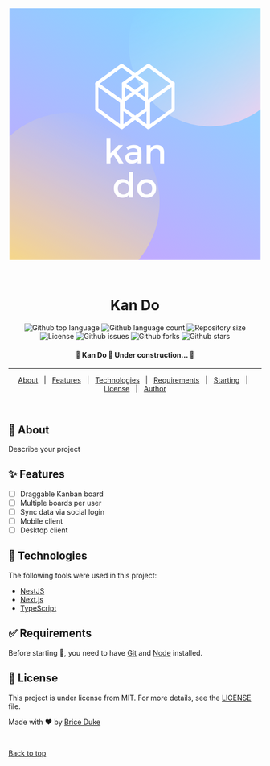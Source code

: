 <div align="center" id="top"> 
  <img src="./.github/assets/logo.png" alt="Kan Do" />

&#xa0;

  <!-- <a href="https://kando.netlify.app">Demo</a> -->
</div>

<h1 align="center">Kan Do</h1>

<p align="center">
  <img alt="Github top language" src="https://img.shields.io/github/languages/top/briceduke/kan-do?color=56BEB8">

  <img alt="Github language count" src="https://img.shields.io/github/languages/count/briceduke/kan-do?color=56BEB8">

  <img alt="Repository size" src="https://img.shields.io/github/repo-size/briceduke/kan-do?color=56BEB8">

  <img alt="License" src="https://img.shields.io/github/license/briceduke/kan-do?color=56BEB8">

  <img alt="Github issues" src="https://img.shields.io/github/issues/briceduke/kan-do?color=56BEB8" />

  <img alt="Github forks" src="https://img.shields.io/github/forks/briceduke/kan-do?color=56BEB8" />

  <img alt="Github stars" src="https://img.shields.io/github/stars/briceduke/kan-do?color=56BEB8" />
</p>

<!-- Status -->

<h4 align="center">
	🚧  Kan Do 🚀 Under construction...  🚧
</h4>

<hr>

<p align="center">
  <a href="#dart-about">About</a> &#xa0; | &#xa0; 
  <a href="#sparkles-features">Features</a> &#xa0; | &#xa0;
  <a href="#rocket-technologies">Technologies</a> &#xa0; | &#xa0;
  <a href="#white_check_mark-requirements">Requirements</a> &#xa0; | &#xa0;
  <a href="#checkered_flag-starting">Starting</a> &#xa0; | &#xa0;
  <a href="#memo-license">License</a> &#xa0; | &#xa0;
  <a href="https://github.com/briceduke" target="_blank">Author</a>
</p>

<br>

## :dart: About

Describe your project

## :sparkles: Features

- [ ] Draggable Kanban board
- [ ] Multiple boards per user
- [ ] Sync data via social login
- [ ] Mobile client
- [ ] Desktop client

## :rocket: Technologies

The following tools were used in this project:

- [NestJS](https://nestjs.com)
- [Next.js](https://nextjs.org)
- [TypeScript](https://www.typescriptlang.org/)
  <!-- - [Expo](https://expo.io/) -->

## :white_check_mark: Requirements

Before starting :checkered_flag:, you need to have [Git](https://git-scm.com) and [Node](https://nodejs.org/en/) installed.

## :memo: License

This project is under license from MIT. For more details, see the [LICENSE](LICENSE) file.

Made with :heart: by <a href="https://github.com/briceduke" target="_blank">Brice Duke</a>

&#xa0;

<a href="#top">Back to top</a>
